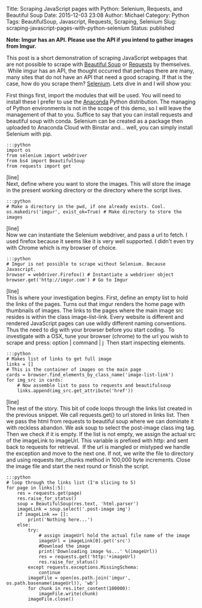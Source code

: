 Title: Scraping JavaScript pages with Python: Selenium, Requests, and Beautiful Soup
Date: 2015-12-03 23:08
Author: Michael
Category: Python 
Tags: BeautifulSoup, Javascript, Requests, Scraping, Selenium
Slug: scraping-javascript-pages-with-python-selenium
Status: published

**Note: Imgur has an API. Please use the API if you intend to gather
images from Imgur.**

This post is a short demonstration of scraping JavaScript webpages that
are not possible to scrape with [Beautiful
Soup](http://www.crummy.com/software/BeautifulSoup/) or
[Requests](http://docs.python-requests.org/en/latest/) by themselves.
 While imgur has an API, the thought occurred that perhaps there are
many, many sites that do not have an API that need a good scraping. If
that is the case, how do you scrape them?
[Selenium](http://selenium-python.readthedocs.org/installation.html).
Lets dive in and I will show you:

First things first, import the modules that will be used. You will need
to install these I prefer to use the
[Anaconda](https://www.continuum.io/downloads) Python distribution. The
managing of Python environments is not in the scope of this demo, so I
will leave the management of that to you. Suffice to say that you can
install requests and beautiful soup with conda. Selenium can be created
as a package then uploaded to Anaconda Cloud with Binstar and... well,
you can simply install Selenium with pip.

    :::python
    import os
    from selenium import webdriver
    from bs4 import BeautifulSoup
    from requests import get
    

\[line\]  
Next, define where you want to store the images. This will store the
image in the present working directory or the directory where the script
lives.

    :::python
    # Make a directory in the pwd, if one already exists. Cool.
    os.makedirs('imgur', exist_ok=True) # Make directory to store the images
    

\[line\]  
Now we can instantiate the Selenium webdriver, and pass a url to fetch.
I used firefox because it seems like it is very well supported. I didn't
even try with Chrome which is my browser of choice.

    :::python
    # Imgur is not possible to scrape without Selenium. Because Javascript.
    browser = webdriver.Firefox() # Instantiate a webdriver object
    browser.get('http://imgur.com') # Go to Imgur
    

\[line\]  
This is where your investigation begins. First, define an empty list to
hold the links of the pages. Turns out that imgur renders the home page
with thumbnails of images. The links to the pages where the main image
src resides is within the class image-list-link. Every website is
different and rendered JavaScript pages can use wildly different naming
conventions. Thus the need to dig with your browser before you start
coding.  To investigate with a OSX, tune your browser (chrome) to the
url you wish to scrape and press: option | command | j  Then start
inspecting elements.

    :::python
    # Makes list of links to get full image
    links = []
    # This is the container of images on the main page
    cards = browser.find_elements_by_class_name('image-list-link')
    for img_src in cards:
        # Now assemble list to pass to requests and beautifulsoup
        links.append(img_src.get_attribute('href'))
    

\[line\]  
The rest of the story. This bit of code loops through the links list
created in the previous snippet. We call requests.get() to url stored in
links list. Then we pass the html from requests to beautiful soup where
we can dominate it with reckless abandon. We ask soup to select the
post-image class img tag. Then we check if it is empty. If the list is
not empty, we assign the actual src of the imageLink to imageUrl. This
variable is prefixed with http: and sent back to requests for retrieval.
 If the url is mangled or mistyped we handle the exception and move to
the next one. If not, we write the file to directory and using requests
iter\_chunks method in 100,000 byte increments. Close the image file and
start the next round or finish the script.

    :::python
    # loop through the links list (I'm slicing to 5)
    for page in links[:5]:
        res = requests.get(page)
        res.raise_for_status()
        soup = BeautifulSoup(res.text, 'html.parser')
        imageLink = soup.select('.post-image img')
        if imageLink == []:
            print('Nothing here...')
        else:
            try:
                # assign imageUrl hold the actual file name of the image
                imageUrl = imageLink[0].get('src')
                #Download the image
                print('Downloading image %s...' %(imageUrl))
                res = requests.get('http:'+imageUrl)
                res.raise_for_status()
            except requests.exceptions.MissingSchema:
                continue
            imageFile = open(os.path.join('imgur', os.path.basename(imageUrl)), 'wb')
            for chunk in res.iter_content(100000):
                imageFile.write(chunk)
            imageFile.close()
   

 
